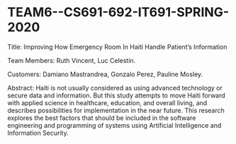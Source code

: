 # TEAM6--CS691-692-IT691-SPRING-2020

Title: Improving How Emergency Room In Haiti Handle Patient’s Information

Team Members: Ruth Vincent, Luc Celestin.

Customers: Damiano Mastrandrea, Gonzalo Perez, Pauline Mosley.


Abstract: Haiti is not usually considered as using advanced technology or secure data and information. But this study attempts to move Haiti forward with applied science in healthcare, education, and overall living, and describes possibilities for implementation in the near future. This research explores the best factors that should be included in the software engineering and programming of systems using Artificial Intelligence and Information Security.
